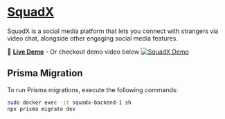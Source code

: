 # [SquadX](https://squax.devrohit.tech)

SquadX is a social media platform that lets you connect with strangers via video chat, alongside other engaging social media features. 

🔴 **[Live Demo](http://SquadX.devrohit.tech/)** - Or checkout demo video below
[![SquadX Demo](https://img.youtube.com/vi/vMq3I2Ey6Uc/0.jpg)](https://www.youtube.com/watch?v=vMq3I2Ey6Uc)

## Prisma Migration

To run Prisma migrations, execute the following commands:

```bash
sudo docker exec -it squadx-backend-1 sh
npx prisma migrate dev

